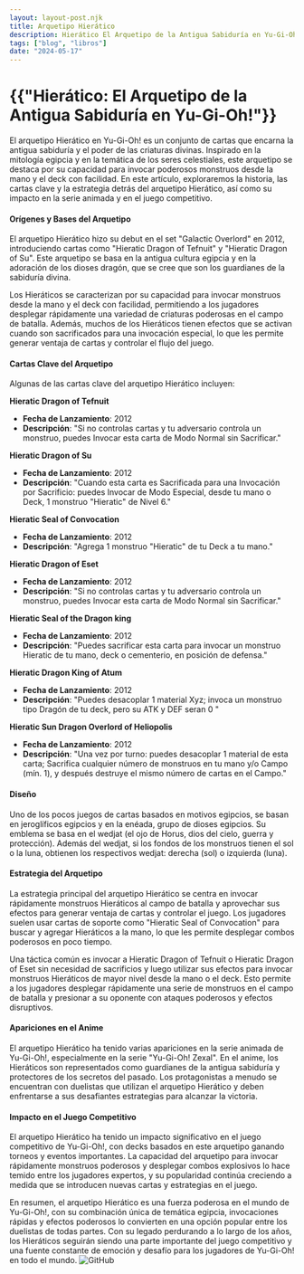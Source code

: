 ```yaml
---
layout: layout-post.njk
title: Arquetipo Hierático
description: Hierático El Arquetipo de la Antigua Sabiduría en Yu-Gi-Oh!
tags: ["blog", "libros"]
date: "2024-05-17"
---
```


# {{"Hierático: El Arquetipo de la Antigua Sabiduría en Yu-Gi-Oh!"}}

El arquetipo Hierático en Yu-Gi-Oh! es un conjunto de cartas que encarna la antigua sabiduría y el poder de las criaturas divinas. Inspirado en la mitología egipcia y en la temática de los seres celestiales, este arquetipo se destaca por su capacidad para invocar poderosos monstruos desde la mano y el deck con facilidad. En este artículo, exploraremos la historia, las cartas clave y la estrategia detrás del arquetipo Hierático, así como su impacto en la serie animada y en el juego competitivo.

#### Orígenes y Bases del Arquetipo

El arquetipo Hierático hizo su debut en el set "Galactic Overlord" en 2012, introduciendo cartas como "Hieratic Dragon of Tefnuit" y "Hieratic Dragon of Su". Este arquetipo se basa en la antigua cultura egipcia y en la adoración de los dioses dragón, que se cree que son los guardianes de la sabiduría divina.

Los Hieráticos se caracterizan por su capacidad para invocar monstruos desde la mano y el deck con facilidad, permitiendo a los jugadores desplegar rápidamente una variedad de criaturas poderosas en el campo de batalla. Además, muchos de los Hieráticos tienen efectos que se activan cuando son sacrificados para una invocación especial, lo que les permite generar ventaja de cartas y controlar el flujo del juego.

#### Cartas Clave del Arquetipo

Algunas de las cartas clave del arquetipo Hierático incluyen:

**Hieratic Dragon of Tefnuit**
- **Fecha de Lanzamiento**: 2012
- **Descripción**: "Si no controlas cartas y tu adversario controla un monstruo, puedes Invocar esta carta de Modo Normal sin Sacrificar."

**Hieratic Dragon of Su**
- **Fecha de Lanzamiento**: 2012
- **Descripción**: "Cuando esta carta es Sacrificada para una Invocación por Sacrificio: puedes Invocar de Modo Especial, desde tu mano o Deck, 1 monstruo "Hieratic" de Nivel 6."

**Hieratic Seal of Convocation**
- **Fecha de Lanzamiento**: 2012
- **Descripción**: "Agrega 1 monstruo "Hieratic" de tu Deck a tu mano."

**Hieratic Dragon of Eset**
- **Fecha de Lanzamiento**: 2012
- **Descripción**: "Si no controlas cartas y tu adversario controla un monstruo, puedes Invocar esta carta de Modo Normal sin Sacrificar."

**Hieratic Seal of the Dragon king**
- **Fecha de Lanzamiento**: 2012
- **Descripción**: "Puedes sacrificar esta carta para invocar un monstruo Hieratic de tu mano, deck o cementerio, en posición de defensa."

**Hieratic Dragon King of Atum**
- **Fecha de Lanzamiento**: 2012
- **Descripción**: "Puedes desacoplar 1 material Xyz; invoca un monstruo tipo Dragón de tu deck, pero su ATK y DEF seran 0 "

**Hieratic Sun Dragon Overlord of Heliopolis**
- **Fecha de Lanzamiento**: 2012
- **Descripción**: "Una vez por turno: puedes desacoplar 1 material de esta carta; Sacrifica cualquier número de monstruos en tu mano y/o Campo (mín. 1), y después destruye el mismo número de cartas en el Campo."

#### Diseño

Uno de los pocos juegos de cartas basados ​​en motivos egipcios, se basan en jeroglíficos egipcios y en la enéada, grupo de dioses egipcios. Su emblema se basa en el wedjat (el ojo de Horus, dios del cielo, guerra y protección). Además del wedjat, si los fondos de los monstruos tienen el sol o la luna, obtienen los respectivos wedjat: derecha (sol) o izquierda (luna).

#### Estrategia del Arquetipo

La estrategia principal del arquetipo Hierático se centra en invocar rápidamente monstruos Hieráticos al campo de batalla y aprovechar sus efectos para generar ventaja de cartas y controlar el juego. Los jugadores suelen usar cartas de soporte como "Hieratic Seal of Convocation" para buscar y agregar Hieráticos a la mano, lo que les permite desplegar combos poderosos en poco tiempo.

Una táctica común es invocar a Hieratic Dragon of Tefnuit o Hieratic Dragon of Eset sin necesidad de sacrificios y luego utilizar sus efectos para invocar monstruos Hieráticos de mayor nivel desde la mano o el deck. Esto permite a los jugadores desplegar rápidamente una serie de monstruos en el campo de batalla y presionar a su oponente con ataques poderosos y efectos disruptivos.

#### Apariciones en el Anime

El arquetipo Hierático ha tenido varias apariciones en la serie animada de Yu-Gi-Oh!, especialmente en la serie "Yu-Gi-Oh! Zexal". En el anime, los Hieráticos son representados como guardianes de la antigua sabiduría y protectores de los secretos del pasado. Los protagonistas a menudo se encuentran con duelistas que utilizan el arquetipo Hierático y deben enfrentarse a sus desafiantes estrategias para alcanzar la victoria.

#### Impacto en el Juego Competitivo

El arquetipo Hierático ha tenido un impacto significativo en el juego competitivo de Yu-Gi-Oh!, con decks basados en este arquetipo ganando torneos y eventos importantes. La capacidad del arquetipo para invocar rápidamente monstruos poderosos y desplegar combos explosivos lo hace temido entre los jugadores expertos, y su popularidad continúa creciendo a medida que se introducen nuevas cartas y estrategias en el juego.

En resumen, el arquetipo Hierático es una fuerza poderosa en el mundo de Yu-Gi-Oh!, con su combinación única de temática egipcia, invocaciones rápidas y efectos poderosos lo convierten en una opción popular entre los duelistas de todas partes. Con su legado perdurando a lo largo de los años, los Hieráticos seguirán siendo una parte importante del juego competitivo y una fuente constante de emoción y desafío para los jugadores de Yu-Gi-Oh! en todo el mundo.
![GitHub](/img/yugioh_logo.png)
